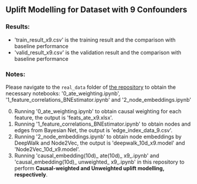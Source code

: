 ## Uplift Modelling for Dataset with 9 Confounders
### Results:
- 'train_result_x9.csv' is the training result and the comparison with baseline performance
- 'valid_result_x9.csv' is the validation result and the comparison with baseline performance
### Notes:
Please navigate to the `real_data` folder of [the repository](https://github.com/whw199833/Uplift-Modeling-based-on-Graph-Neural-Network-Combined-with-Causal-Weighting/tree/main/real_data) to obtain the necessary notebooks: '0_ate_weighting.ipynb', '1_feature_correlations_BNEstimator.ipynb' and '2_node_embeddings.ipynb'
  
0. Running '0_ate_weighting.ipynb' to obtain causal weighting for each feature, the output is 'feats_ate_x9.xlsx'.
1. Running '1_feature_correlations_BNEstimator.ipynb' to obtain nodes and edges from Bayesian Net, the output is 'edge_index_data_9.csv'.
2. Running '2_node_embeddings.ipynb' to obtain node embeddings by DeepWalk and Node2Vec, the output is 'deepwalk_10d_x9.model' and 'Node2Vec_10d_x9.model'. 
3. Running 'causal_embedding(10d)_ ate(10d)_ x9_.ipynb' and 'causal_embedding(10d)_ unweighted_ x9_.ipynb' in this repository to perform **Causal-weighted and Unweighted uplift modelling, respectively**.

